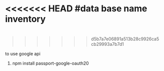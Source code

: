 <<<<<<< HEAD
#data base name inventory 
=======
# 
>>>>>>> d5b7a7e06891a513b28c9926ca5cb29993a7b7d1

to use google api 

1. npm install passport-google-oauth20
